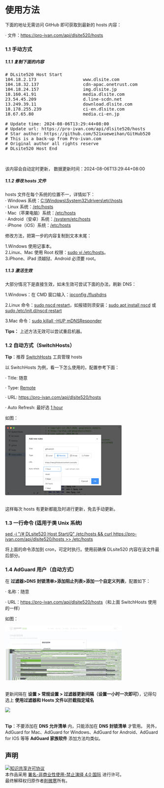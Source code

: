 <h1>使用方法</h1>

下面的地址无需访问 GitHub 即可获取到最新的 hosts 内容：<br>

· 文件：<u>https://pro-ivan.com/api/dlsite520/hosts</u><br>

<h3>1.1 手动方式</h3>

<h5>1.1.1 复制下面的内容</h5>

<pre>
# DLsite520 Host Start
104.18.2.173                  www.dlsite.com
104.18.32.137                 cdn-apac.onetrust.com
104.18.24.157                 img.dlsite.jp
18.160.41.91                  media.dlsite.com
23.54.45.209                  d.line-scdn.net
13.249.39.11                  download.dlsite.com
18.178.255.239                ci-en.dlsite.com
18.67.65.80                   media.ci-en.jp

# Update time: 2024-08-06T13:29:44+08:00
# Update url: https://pro-ivan.com/api/dlsite520/hosts
# Star author: https://github.com/521xueweihan/GitHub520
# This is a back-up from Pro-ivan.com
# Original author all rights reserve
# DLsite520 Host End

</pre>

<br>该内容会自动定时更新， 数据更新时间：2024-08-06T13:29:44+08:00<br>

<h5>1.1.2 修改 hosts 文件</h5>

hosts 文件在每个系统的位置不一，详情如下：<br>
· Windows 系统：<u>C:\Windows\System32\drivers\etc\hosts</u><br>
· Linux 系统：<u>/etc/hosts</u><br>
· Mac（苹果电脑）系统：<u>/etc/hosts</u><br>
· Android（安卓）系统：<u>/system/etc/hosts</u><br>
· iPhone（iOS）系统：<u>/etc/hosts</u><br>

修改方法，把第一步的内容复制到文本末尾：<br>

1.Windows 使用记事本。<br>
2.Linux、Mac 使用 Root 权限：<u>sudo vi /etc/hosts</u>。<br>
3.iPhone、iPad 须越狱、Android 必须要 root。<br>

<h5>1.1.3 激活生效</h5>
大部分情况下是直接生效，如未生效可尝试下面的办法，刷新 DNS：<br>

1.Windows：在 CMD 窗口输入：<u>ipconfig /flushdns</u><br>

2.Linux 命令：<u>sudo nscd restart</u>，如报错则须安装：<u>sudo apt install nscd</u> 或 <u>sudo /etc/init.d/nscd restart</u><br>

3.Mac 命令：<u>sudo killall -HUP mDNSResponder</u><br>

<b>Tips：</b> 上述方法无效可以尝试重启机器。<br>

<h3>1.2 自动方式（SwitchHosts）</h3>

<b>Tip</b>：推荐 <a href="https://github.com/oldj/SwitchHosts">SwitchHosts</a> 工具管理 hosts<br>

以 SwitchHosts 为例，看一下怎么使用的，配置参考下面：<br>

· Title: 随意<br>

· Type: <u>Remote</u><br>

· URL: <u>https://pro-ivan.com/api/dlsite520/hosts</u><br>

· Auto Refresh: 最好选 <u>1 hour</u><br>

如图：<br>

<img src="./img/switch-hosts.png" width=75%><br><br>

这样每次 hosts 有更新都能及时进行更新，免去手动更新。<br>

<h3>1.3 一行命令 (适用于类 Unix 系统)</h3>

<u>sed -i "/# DLsite520 Host Start/Q" /etc/hosts && curl https://pro-ivan.com/api/dlsite520/hosts >> /etc/hosts</u><br>

将上面的命令添加到 cron，可定时执行。使用前确保 DLsite520 内容在该文件最后部分。<br>

<h3>1.4 AdGuard 用户（自动方式）</h3>

在 <b>过滤器>DNS 封锁清单>添加阻止列表>添加一个自定义列表</b>，配置如下：<br>

· 名称：随意<br>

· URL：<u>https://pro-ivan.com/api/dlsite520/hosts</u>（和上面 SwitchHosts 使用的一样）<br>

如图：<br>

<img src="./img/AdGuard-rules.png" width=75%><br><br>

更新间隔在 <b>设置 > 常规设置 > 过滤器更新间隔（设置一小时一次即可）</b>，记得勾选上 <b>使用过滤器和 Hosts 文件以拦截指定域名</b><br>

<img src="./img/AdGuard-rules2.png" width=75%><br><br>

<b>Tip</b>：不要添加在 <b>DNS 允许清单</b> 内，只能添加在 <b>DNS 封锁清单</b> 才管用。 另外，AdGuard for Mac、AdGuard for Windows、AdGuard for Android、AdGuard for IOS 等等 <b>AdGuard 家族软件</b> 添加方法均类似。<br>



<h2>声明</h2>
<a rel="license" href="https://creativecommons.org/licenses/by-nc-nd/4.0/deed.zh"><img alt="知识共享许可协议" style="border-width: 0" src="https://licensebuttons.net/l/by-nc-nd/4.0/88x31.png"></a><br>本作品采用 <a rel="license" href="https://creativecommons.org/licenses/by-nc-nd/4.0/deed.zh">署名-非商业性使用-禁止演绎 4.0 国际</a> 进行许可。<br>最终解释权归原作者<a href="https://github.com/521xueweihan/">削微寒</a>所有。